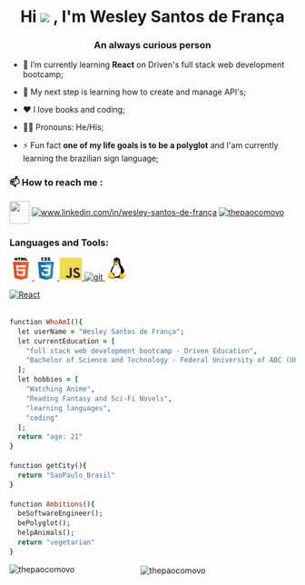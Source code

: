 
<h1 align="center">Hi 
<img style= "width: 30px" src="https://camo.githubusercontent.com/e8e7b06ecf583bc040eb60e44eb5b8e0ecc5421320a92929ce21522dbc34c891/68747470733a2f2f6d656469612e67697068792e636f6d2f6d656469612f6876524a434c467a6361737252346961377a2f67697068792e676966">
, I'm Wesley Santos de França</h1>
<h3 align="center">An always curious person</h3>


- 🌱 I’m currently learning **React** on Driven's full stack web development bootcamp;

- 👀 My next step is learning how to create and manage API's;

- ❤️ I love books and coding;

- 🏳️‍🌈 Pronouns: He/His;

- ⚡ Fun fact **one of my life goals is to be a polyglot** and I'am currently learning the brazilian sign language;


<h3 align="left">📫 How to reach me :</h3>
<p align="left">
  
  <a href="mailto:wesleysantos20012001@gmail.com" target="_blank"><img src="https://cdn.iconscout.com/icon/free/png-256/gmail-2981844-2476484.png"  height="40" width="35" align="center" ></a>
<a href="https://www.linkedin.com/in/wesley-web-developer/" target="_blank"><img align="center" src="https://raw.githubusercontent.com/rahuldkjain/github-profile-readme-generator/master/src/images/icons/Social/linked-in-alt.svg" alt="www.linkedin.com/in/wesley-santos-de-frança" height="30" width="40" /></a>
<a href="https://instagram.com/thepaocomovo" target="_blank"><img align="center" src="https://raw.githubusercontent.com/rahuldkjain/github-profile-readme-generator/master/src/images/icons/Social/instagram.svg" alt="thepaocomovo" height="30" width="40" /></a>
</p>

<h3 align="left">Languages and Tools:</h3>
<p align="left"> <a href="https://www.w3.org/html/" target="_blank" rel="noreferrer"> <img src="https://raw.githubusercontent.com/devicons/devicon/master/icons/html5/html5-original-wordmark.svg" alt="html5" width="40" height="40"/> </a> <a href="https://www.w3schools.com/css/" target="_blank" rel="noreferrer"> <img src="https://raw.githubusercontent.com/devicons/devicon/master/icons/css3/css3-original-wordmark.svg" alt="css3" width="40" height="40"/> <a href="https://developer.mozilla.org/en-US/docs/Web/JavaScript" target="_blank" rel="noreferrer"> <img src="https://raw.githubusercontent.com/devicons/devicon/master/icons/javascript/javascript-original.svg" alt="javascript" width="40" height="40"/> </a> </a> <a href="https://git-scm.com/" target="_blank" rel="noreferrer"> <img src="https://www.vectorlogo.zone/logos/git-scm/git-scm-icon.svg" alt="git" width="40" height="40"/> </a> <a href="https://www.linux.org/" target="_blank" rel="noreferrer"> <img src="https://raw.githubusercontent.com/devicons/devicon/master/icons/linux/linux-original.svg" alt="linux" width="40" height="40"/> </a> 

<a href="https://pt-br.reactjs.org/" target="_blank" rel="noreferrer"> <img src="https://img2.gratispng.com/20180518/ptw/kisspng-react-logo-javascript-front-and-back-ends-user-int-5afef575942028.3034008315266584216067.jpg" alt="React" width="40" height="40"/> </a>
</p>

```ruby

function WhoAmI(){
  let userName = "Wesley Santos de França";
  let currentEducation = [
    "full stack web development bootcamp - Driven Education",
    "Bachelor of Science and Technology - Federal University of ABC (UFABC, Brazil)"
  ];
  let hobbies = [
    "Watching Anime",
    "Reading Fantasy and Sci-Fi Novels",
    "learning languages",
    "coding"
  ];
  return "age: 21"
}
  
function getCity(){
  return "SaoPaulo_Brasil"
}

function Ambitions(){
  beSoftwareEngineer();
  bePolyglot();
  helpAnimals();
  return "vegetarian"
}

```

<p><img style= "width: 45%" align="left" src="https://github-readme-stats.vercel.app/api/top-langs?username=thepaocomovo&show_icons=true&locale=en&layout=compact" alt="thepaocomovo" /></p>

<p>&nbsp;<img style= "width: 45%" align="center" src="https://github-readme-stats.vercel.app/api?username=thepaocomovo&show_icons=true&locale=en" alt="thepaocomovo" /></p>

